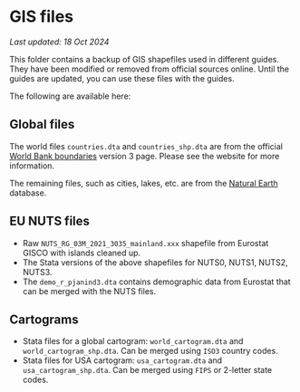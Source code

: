 
# GIS files

*Last updated: 18 Oct 2024*


This folder contains a backup of GIS shapefiles used in different guides. They have been modified or removed from official sources online. Until the guides are updated, you can use these files with the guides.

The following are available here:

## Global files

The world files `countries.dta` and `countries_shp.dta` are from the official [World Bank boundaries](https://datacatalog.worldbank.org/search/dataset/0038272/World-Bank-Official-Boundaries) version 3 page.
Please see the website for more information.

The remaining files, such as cities, lakes, etc. are from the [Natural Earth](https://www.naturalearthdata.com/) database.

## EU NUTS files

- Raw `NUTS_RG_03M_2021_3035_mainland.xxx` shapefile from Eurostat GISCO with islands cleaned up.
- The Stata versions of the above shapefiles for NUTS0, NUTS1, NUTS2, NUTS3.
- The `demo_r_pjanind3.dta` contains demographic data from Eurostat that can be merged with the NUTS files.


## Cartograms

- Stata files for a global cartogram: `world_cartogram.dta` and `world_cartogram_shp.dta`. Can be merged using `ISO3` country codes.
- Stata files for USA cartogram: `usa_cartogram.dta` and `usa_cartogram_shp.dta`. Can be merged using `FIPS` or 2-letter state codes.




